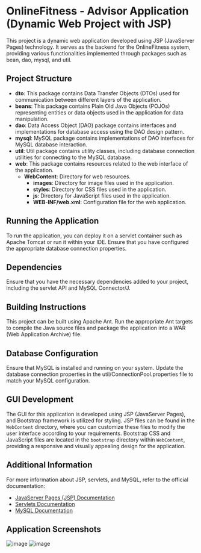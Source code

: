 # OnlineFitness - Advisor Application (Dynamic Web Project with JSP)

This project is a dynamic web application developed using JSP (JavaServer Pages) technology. It serves as the backend for the OnlineFitness system, providing various functionalities implemented through packages such as bean, dao, mysql, and util.

## Project Structure

- **dto**: This package contains Data Transfer Objects (DTOs) used for communication between different layers of the application.
- **beans**: This package contains Plain Old Java Objects (POJOs) representing entities or data objects used in the application for data manipulation.
- **dao**: Data Access Object (DAO) package contains interfaces and implementations for database access using the DAO design pattern.
- **mysql**: MySQL package contains implementations of DAO interfaces for MySQL database interaction.
- **util**: Util package contains utility classes, including database connection utilities for connecting to the MySQL database.
- **web**: This package contains resources related to the web interface of the application.
  - **WebContent**: Directory for web resources.
    - **images**: Directory for image files used in the application.
    - **styles**: Directory for CSS files used in the application.
    - **js**: Directory for JavaScript files used in the application.
    - **WEB-INF/web.xml**: Configuration file for the web application.


## Running the Application

To run the application, you can deploy it on a servlet container such as Apache Tomcat or run it within your IDE. Ensure that you have configured the appropriate database connection properties.

## Dependencies

Ensure that you have the necessary dependencies added to your project, including the servlet API and MySQL Connector/J.

## Building Instructions

This project can be built using Apache Ant. Run the appropriate Ant targets to compile the Java source files and package the application into a WAR (Web Application Archive) file.

## Database Configuration

Ensure that MySQL is installed and running on your system. Update the database connection properties in the util/ConnectionPool.properties file to match your MySQL configuration.

## GUI Development

The GUI for this application is developed using JSP (JavaServer Pages), and Bootstrap framework is utilized for styling. JSP files can be found in the `WebContent` directory, where you can customize these files to modify the user interface according to your requirements. Bootstrap CSS and JavaScript files are located in the `bootstrap` directory within `WebContent`, providing a responsive and visually appealing design for the application.

## Additional Information

For more information about JSP, servlets, and MySQL, refer to the official documentation:
- [JavaServer Pages (JSP) Documentation](https://javaee.github.io/javaee-spec/javadocs/javax/servlet/jsp/package-summary.html)
- [Servlets Documentation](https://javaee.github.io/javaee-spec/javadocs/javax/servlet/package-summary.html)
- [MySQL Documentation](https://dev.mysql.com/doc/)

## Application Screenshots

![image](https://github.com/frke001/Task-scheduler-and-parallel-processing-of-multimedia-data/assets/93668747/a92a9a90-5f90-460a-a57d-8fbeae5428ec)
![image](https://github.com/frke001/Task-scheduler-and-parallel-processing-of-multimedia-data/assets/93668747/589c3d48-117e-4eee-bc1d-9291fb137b6a)

